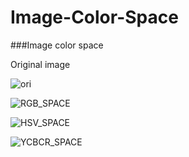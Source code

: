 # Image-Color-Space
###Image color space


Original image

![ori](https://user-images.githubusercontent.com/12807657/55574536-3aa5a080-573f-11e9-880a-ef0f05a1a6c1.jpg)




![RGB_SPACE](https://user-images.githubusercontent.com/12807657/55574540-3da09100-573f-11e9-8253-15eaa00a710e.jpg)





![HSV_SPACE](https://user-images.githubusercontent.com/12807657/55574549-4002eb00-573f-11e9-8150-5b9ad9b5a4fb.jpg)





![YCBCR_SPACE](https://user-images.githubusercontent.com/12807657/55574553-41ccae80-573f-11e9-83ea-207ca436a387.jpg)


